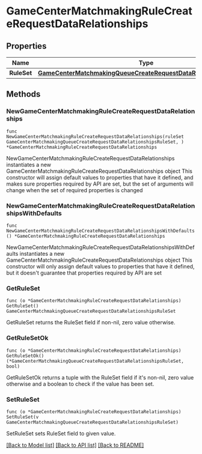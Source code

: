 # GameCenterMatchmakingRuleCreateRequestDataRelationships

## Properties

Name | Type | Description | Notes
------------ | ------------- | ------------- | -------------
**RuleSet** | [**GameCenterMatchmakingQueueCreateRequestDataRelationshipsRuleSet**](GameCenterMatchmakingQueueCreateRequestDataRelationshipsRuleSet.md) |  | 

## Methods

### NewGameCenterMatchmakingRuleCreateRequestDataRelationships

`func NewGameCenterMatchmakingRuleCreateRequestDataRelationships(ruleSet GameCenterMatchmakingQueueCreateRequestDataRelationshipsRuleSet, ) *GameCenterMatchmakingRuleCreateRequestDataRelationships`

NewGameCenterMatchmakingRuleCreateRequestDataRelationships instantiates a new GameCenterMatchmakingRuleCreateRequestDataRelationships object
This constructor will assign default values to properties that have it defined,
and makes sure properties required by API are set, but the set of arguments
will change when the set of required properties is changed

### NewGameCenterMatchmakingRuleCreateRequestDataRelationshipsWithDefaults

`func NewGameCenterMatchmakingRuleCreateRequestDataRelationshipsWithDefaults() *GameCenterMatchmakingRuleCreateRequestDataRelationships`

NewGameCenterMatchmakingRuleCreateRequestDataRelationshipsWithDefaults instantiates a new GameCenterMatchmakingRuleCreateRequestDataRelationships object
This constructor will only assign default values to properties that have it defined,
but it doesn't guarantee that properties required by API are set

### GetRuleSet

`func (o *GameCenterMatchmakingRuleCreateRequestDataRelationships) GetRuleSet() GameCenterMatchmakingQueueCreateRequestDataRelationshipsRuleSet`

GetRuleSet returns the RuleSet field if non-nil, zero value otherwise.

### GetRuleSetOk

`func (o *GameCenterMatchmakingRuleCreateRequestDataRelationships) GetRuleSetOk() (*GameCenterMatchmakingQueueCreateRequestDataRelationshipsRuleSet, bool)`

GetRuleSetOk returns a tuple with the RuleSet field if it's non-nil, zero value otherwise
and a boolean to check if the value has been set.

### SetRuleSet

`func (o *GameCenterMatchmakingRuleCreateRequestDataRelationships) SetRuleSet(v GameCenterMatchmakingQueueCreateRequestDataRelationshipsRuleSet)`

SetRuleSet sets RuleSet field to given value.



[[Back to Model list]](../README.md#documentation-for-models) [[Back to API list]](../README.md#documentation-for-api-endpoints) [[Back to README]](../README.md)


